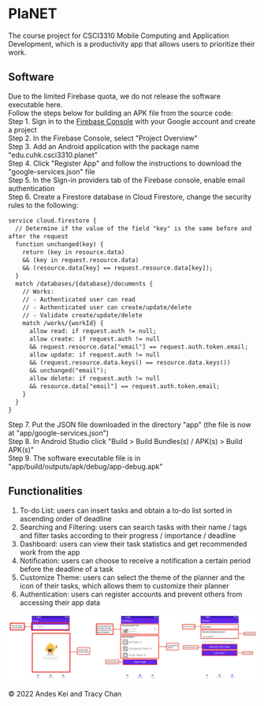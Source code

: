 # PlaNET
The course project for CSCI3310 Mobile Computing and Application Development, which is a productivity app that allows users to prioritize their work.

## Software
Due to the limited Firebase quota, we do not release the software executable here. <br/>
Follow the steps below for building an APK file from the source code: <br/>
Step 1. Sign in to the <a href="https://firebase.google.com">Firebase Console</a> with your Google account and create a project <br/>
Step 2. In the Firebase Console, select "Project Overview" <br/>
Step 3. Add an Android application with the package name "edu.cuhk.csci3310.planet" <br/>
Step 4. Click "Register App" and follow the instructions to download the "google-services.json" file <br/>
Step 5. In the Sign-in providers tab of the Firebase console, enable email authentication <br/>
Step 6. Create a Firestore database in Cloud Firestore, change the security rules to the following: <br/>
```
service cloud.firestore {
  // Determine if the value of the field "key" is the same before and after the request
  function unchanged(key) {
    return (key in resource.data)
    && (key in request.resource.data)
    && (resource.data[key] == request.resource.data[key]);
  }
  match /databases/{database}/documents {
    // Works:
    // - Authenticated user can read
    // - Authenticated user can create/update/delete
    // - Validate create/update/delete
    match /works/{workId} {
      allow read: if request.auth != null;
      allow create: if request.auth != null
      && request.resource.data["email"] == request.auth.token.email;
      allow update: if request.auth != null
      && (request.resource.data.keys() == resource.data.keys())
      && unchanged("email");
      allow delete: if request.auth != null
      && resource.data["email"] == request.auth.token.email;
    }
  }
}
```
Step 7. Put the JSON file downloaded in the directory "app" (the file is now at "app/google-services.json")<br/>
Step 8. In Android Studio click "Build > Build Bundles(s) / APK(s) > Build APK(s)" <br/>
Step 9. The software executable file is in "app/build/outputs/apk/debug/app-debug.apk" <br/>

## Functionalities
<ol>
  <li> To-do List: users can insert tasks and obtain a to-do list sorted in ascending order of deadline</li>
  <li> Searching and Filtering: users can search tasks with their name / tags and filter tasks according to their progress / importance / deadline</li>
  <li> Dashboard: users can view their task statistics and get recommended work from the app</li>
  <li> Notification: users can choose to receive a notification a certain period before the deadline of a task</li>
  <li> Customize Theme: users can select the theme of the planner and the icon of their tasks, which allows them to customize their planner
  <li> Authentication: users can register accounts and prevent others from accessing their app data</li>
</ol>
<img src="./img/ui.png" />

© 2022 Andes Kei and Tracy Chan
